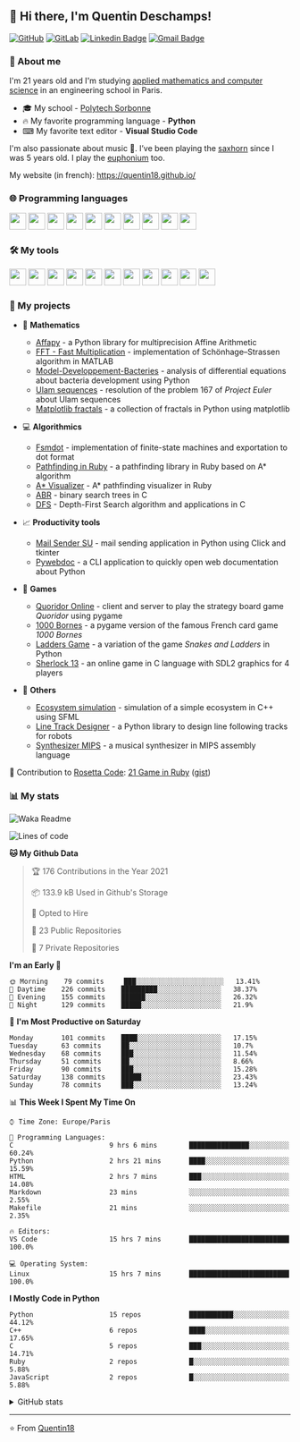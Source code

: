 ## 👋 Hi there, I'm Quentin Deschamps!

[![GitHub](https://img.shields.io/badge/-GitHub-181717?style=flat-square&logo=github&link=https://github.com/Quentin18/)](https://github.com/Quentin18/)
[![GitLab](https://img.shields.io/badge/-GitLab-FCA121?style=flat-square&logo=gitlab&link=https://gitlab.lip6.fr/deschampsq/)](https://gitlab.lip6.fr/deschampsq/)
[![Linkedin Badge](https://img.shields.io/badge/-LinkedIn-blue?style=flat-square&logo=Linkedin&logoColor=white&link=https://www.linkedin.com/in/quentin-deschamps18/)](https://www.linkedin.com/in/quentin-deschamps18/) 
[![Gmail Badge](https://img.shields.io/badge/-Gmail-c14438?style=flat-square&logo=Gmail&logoColor=white&link=mailto:quentindeschamps18@gmail.com)](mailto:quentindeschamps18@gmail.com)


### 🧐 About me
I'm 21 years old and I'm studying [applied mathematics and computer science](https://www.polytech.sorbonne-universite.fr/formations/mathematiques-appliques-et-informatique) in an engineering school in Paris.
<!-- I'm currently looking for an internship 🔎. -->

- 🎓 My school - [Polytech Sorbonne](https://www.polytech.sorbonne-universite.fr)
- 🔥 My favorite programming language - **Python**
- ⌨ My favorite text editor - **Visual Studio Code**

I'm also passionate about music 🎵. I’ve been playing the [saxhorn](https://en.wikipedia.org/wiki/Saxhorn) since I was 5 years old. I play the [euphonium](https://en.wikipedia.org/wiki/Euphonium) too.

My website (in french): https://quentin18.github.io/

### 🌐 Programming languages
<code><img height="30" src="https://cdn.worldvectorlogo.com/logos/python-5.svg"></code>
<code><img height="30" src="https://cdn.worldvectorlogo.com/logos/ruby.svg"></code>
<code><img height="30" src="https://cdn.worldvectorlogo.com/logos/c-2975.svg"></code>
<code><img height="30" src="https://cdn.worldvectorlogo.com/logos/c.svg"></code>
<code><img height="30" src="https://cdn.worldvectorlogo.com/logos/latex.svg"></code>
<code><img height="30" src="https://upload.wikimedia.org/wikipedia/commons/2/21/Matlab_Logo.png"></code>
<code><img height="30" src="https://cdn.worldvectorlogo.com/logos/r-lang.svg"></code>
<code><img height="30" src="https://upload.wikimedia.org/wikipedia/commons/b/b6/Fortran.png"></code>
<code><img height="30" src="https://cdn.svgporn.com/logos/html-5.svg"></code>
<code><img height="30" src="https://cdn.svgporn.com/logos/css-3.svg"></code>

### 🛠️ My tools
<code><img height="30" src="https://cdn.svgporn.com/logos/visual-studio-code.svg"></code>
<code><img height="30" src="https://cdn.worldvectorlogo.com/logos/atom-4.svg"></code>
<code><img height="30" src="https://cdn.svgporn.com/logos/git-icon.svg"></code>
<code><img height="30" src="https://cdn.worldvectorlogo.com/logos/github-icon-1.svg"></code>
<code><img height="30" src="https://cdn.worldvectorlogo.com/logos/gitlab.svg"></code>
<code><img height="30" src="https://pypi.org/static/images/twitter.90915068.jpg"></code>
<code><img height="30" src="https://cdn.worldvectorlogo.com/logos/rubygems.svg"></code>
<code><img height="30" src="https://cdn.worldvectorlogo.com/logos/travis-ci.svg"></code>
<code><img height="30" src="https://cdn.overleaf.com/img/ol-brand/overleaf_og_logo.png"></code>
<code><img height="30" src="https://cdn.worldvectorlogo.com/logos/ubuntu-4.svg"></code>
<code><img height="30" src="https://pbs.twimg.com/profile_images/525686734760067072/OhsWgbsr.png"></code>

### 🚀 My projects
- 🔢 **Mathematics**

    * [Affapy](https://gitlab.lip6.fr/hilaire/affapy) - a Python library for multiprecision Affine Arithmetic
    * [FFT - Fast Multiplication](https://github.com/Quentin18/fft-fast-multiplication) - implementation of Schönhage–Strassen algorithm in MATLAB
    * [Model-Developpement-Bacteries](https://github.com/Quentin18/Model-Developpement-Bacteries) - analysis of differential equations about bacteria development using Python
    * [Ulam sequences](https://github.com/Quentin18/ulam-sequences) - resolution of the problem 167 of *Project Euler* about Ulam sequences
    * [Matplotlib fractals](https://github.com/Quentin18/Matplotlib-fractals) - a collection of fractals in Python using matplotlib

- 💻 **Algorithmics**

    * [Fsmdot](https://github.com/Quentin18/fsmdot) - implementation of finite-state machines and exportation to dot format
    * [Pathfinding in Ruby](https://github.com/Quentin18/pathfinding.rb) - a pathfinding library in Ruby based on A* algorithm
    * [A* Visualizer](https://github.com/Quentin18/astar-visualizer) - A* pathfinding visualizer in Ruby
    * [ABR](https://github.com/Quentin18/ABR) - binary search trees in C
    * [DFS](https://github.com/Quentin18/DFS) - Depth-First Search algorithm and applications in C

- 📈 **Productivity tools**

    * [Mail Sender SU](https://github.com/Quentin18/Mail-Sender-Sorbonne-Universite) - mail sending application in Python using Click and tkinter
    * [Pywebdoc](https://github.com/Quentin18/pywebdoc) - a CLI application to quickly open web documentation about Python

- 🎲 **Games**

    * [Quoridor Online](https://github.com/Quentin18/Quoridor-Online) - client and server to play the strategy board game *Quoridor* using pygame
    * [1000 Bornes](https://github.com/Quentin18/1000-Bornes) - a pygame version of the famous French card game *1000 Bornes*
    * [Ladders Game](https://github.com/Quentin18/Ladders-Game) - a variation of the game *Snakes and Ladders* in Python
    * [Sherlock 13](https://github.com/Quentin18/Sherlock13) - an online game in C language with SDL2 graphics for 4 players

- 📌 **Others**

    * [Ecosystem simulation](https://github.com/Quentin18/ecosystem) - simulation of a simple ecosystem in C++ using SFML
    * [Line Track Designer](https://github.com/Quentin18/Line-Track-Designer) - a Python library to design line following tracks for robots
    * [Synthesizer MIPS](https://github.com/Quentin18/Synthesizer-MIPS) - a musical synthesizer in MIPS assembly language

🔗 Contribution to [Rosetta Code](http://rosettacode.org/wiki/Rosetta_Code): [21 Game in Ruby](http://rosettacode.org/wiki/21_Game#Ruby) ([gist](https://gist.github.com/Quentin18/095ad051a84028c7ca65762c07730ef8))

### 📊 My stats
![Waka Readme](https://github.com/Quentin18/Quentin18/workflows/Waka%20Readme/badge.svg)

<!--START_SECTION:waka-->
![Lines of code](https://img.shields.io/badge/From%20Hello%20World%20I%27ve%20Written-382443%20lines%20of%20code-blue)

**🐱 My Github Data** 

> 🏆 176 Contributions in the Year 2021
 > 
> 📦 133.9 kB Used in Github's Storage 
 > 
> 💼 Opted to Hire
 > 
> 📜 23 Public Repositories 
 > 
> 🔑 7 Private Repositories  
 > 
**I'm an Early 🐤** 

```text
🌞 Morning    79 commits     ███░░░░░░░░░░░░░░░░░░░░░░   13.41% 
🌆 Daytime    226 commits    █████████░░░░░░░░░░░░░░░░   38.37% 
🌃 Evening    155 commits    ██████░░░░░░░░░░░░░░░░░░░   26.32% 
🌙 Night      129 commits    █████░░░░░░░░░░░░░░░░░░░░   21.9%

```
📅 **I'm Most Productive on Saturday** 

```text
Monday       101 commits    ████░░░░░░░░░░░░░░░░░░░░░   17.15% 
Tuesday      63 commits     ██░░░░░░░░░░░░░░░░░░░░░░░   10.7% 
Wednesday    68 commits     ███░░░░░░░░░░░░░░░░░░░░░░   11.54% 
Thursday     51 commits     ██░░░░░░░░░░░░░░░░░░░░░░░   8.66% 
Friday       90 commits     ███░░░░░░░░░░░░░░░░░░░░░░   15.28% 
Saturday     138 commits    █████░░░░░░░░░░░░░░░░░░░░   23.43% 
Sunday       78 commits     ███░░░░░░░░░░░░░░░░░░░░░░   13.24%

```


📊 **This Week I Spent My Time On** 

```text
⌚︎ Time Zone: Europe/Paris

💬 Programming Languages: 
C                        9 hrs 6 mins        ███████████████░░░░░░░░░░   60.24% 
Python                   2 hrs 21 mins       ████░░░░░░░░░░░░░░░░░░░░░   15.59% 
HTML                     2 hrs 7 mins        ███░░░░░░░░░░░░░░░░░░░░░░   14.08% 
Markdown                 23 mins             ░░░░░░░░░░░░░░░░░░░░░░░░░   2.55% 
Makefile                 21 mins             ░░░░░░░░░░░░░░░░░░░░░░░░░   2.35%

🔥 Editors: 
VS Code                  15 hrs 7 mins       █████████████████████████   100.0%

💻 Operating System: 
Linux                    15 hrs 7 mins       █████████████████████████   100.0%

```

**I Mostly Code in Python** 

```text
Python                   15 repos            ███████████░░░░░░░░░░░░░░   44.12% 
C++                      6 repos             ████░░░░░░░░░░░░░░░░░░░░░   17.65% 
C                        5 repos             ███░░░░░░░░░░░░░░░░░░░░░░   14.71% 
Ruby                     2 repos             █░░░░░░░░░░░░░░░░░░░░░░░░   5.88% 
JavaScript               2 repos             █░░░░░░░░░░░░░░░░░░░░░░░░   5.88%

```



<!--END_SECTION:waka-->

<details>
<summary>GitHub stats</summary>
  <p align = "center">
    <img src="https://github-readme-stats.vercel.app/api?username=Quentin18&hide=prs,issues,contribs&include_all_commits=true&show_icons=true&theme=radical" alt="Quentin18's github stats" />
    <img src="https://github-readme-stats.vercel.app/api/top-langs/?username=Quentin18&layout=compact&theme=radical" />
  </p>
</details>

---
⭐️ From [Quentin18](https://github.com/Quentin18)
